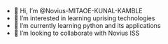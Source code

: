 - 👋 Hi, I’m @Novius-MITAOE-KUNAL-KAMBLE
- 👀 I’m interested in learning uprising technologies
- 🌱 I’m currently learning python and its applications
- 💞️ I’m looking to collaborate with Novius ISS

<!---
Novius-MITAOE-KUNAL-KAMBLE/Novius-MITAOE-KUNAL-KAMBLE is a ✨ special ✨ repository because its `README.md` (this file) appears on your GitHub profile.
You can click the Preview link to take a look at your changes.
--->
